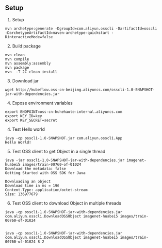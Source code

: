 
## Setup

1. Setup

```
mvn archetype:generate -DgroupId=com.aliyun.osscli -DartifactId=osscli -DarchetypeArtifactId=maven-archetype-quickstart -DinteractiveMode=false
```

2. Build package

```
mvn clean
mvn compile
mvn assembly:assembly
mvn package
mvn  -T 2C clean install
```

3. Download jar

```
wget http://kubeflow.oss-cn-beijing.aliyuncs.com/osscli-1.0-SNAPSHOT-jar-with-dependencies.jar
```

4. Expose environment variables

```
export ENDPOINT=oss-cn-huhehaote-internal.aliyuncs.com
export KEY_ID=key
export KEY_SECRET=secret
```

4. Test Hello world

```
java -cp osscli-1.0-SNAPSHOT.jar com.aliyun.osscli.App
Hello World!
```

5. Test OSS client to get Object in a single thread

``` 
java -jar osscli-1.0-SNAPSHOT-jar-with-dependencies.jar imagenet-huabei5 images/train-00760-of-01024
Download the metadata: false
Getting Started with OSS SDK for Java

Downloading an object
Download time in ms = 196
Content-Type: application/octet-stream
Size: 136977679
```

6. Test OSS client to download Object in multiple threads

``` 
java -cp osscli-1.0-SNAPSHOT-jar-with-dependencies.jar com.aliyun.osscli.DownloadOSSObject imagenet-huabei5 images/train-00760-of-01024


java -cp osscli-1.0-SNAPSHOT-jar-with-dependencies.jar com.aliyun.osscli.DownloadOSSObject imagenet-huabei5 images/train-00760-of-01024 8 2
```

